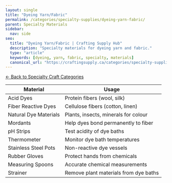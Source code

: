 ```yaml
---
layout: single
title: "Dyeing Yarn/Fabric"
permalink: /categories/specialty-supplies/dyeing-yarn-fabric/
parent: Specialty Materials
sidebar:
  nav: side
seo:
  title: "Dyeing Yarn/Fabric | Crafting Supply Hub"
  description: "Specialty materials for dyeing yarn and fabric."
  type: "article"
  keywords: [dyeing, yarn, fabric, specialty, materials]
  canonical_url: "https://craftingsupply.ca/categories/specialty-supplies/dyeing-yarn-fabric/"
---
```

[← Back to Specialty Craft Categories](/categories/specialty-supplies/)

| Material | Usage |
|----------|-------|
| Acid Dyes | Protein fibers (wool, silk) |
| Fiber Reactive Dyes | Cellulose fibers (cotton, linen) |
| Natural Dye Materials | Plants, insects, minerals for colour |
| Mordants | Help dyes bond permanently to fiber |
| pH Strips | Test acidity of dye baths |
| Thermometer | Monitor dye bath temperatures |
| Stainless Steel Pots | Non-reactive dye vessels |
| Rubber Gloves | Protect hands from chemicals |
| Measuring Spoons | Accurate chemical measurements |
| Strainer | Remove plant materials from dye baths |

